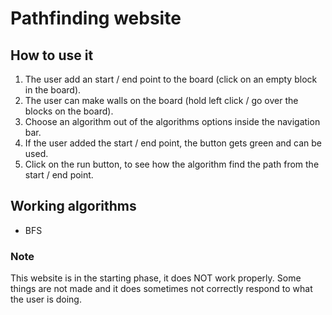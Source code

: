 # Pathfinding website

## How to use it

1. The user add an start / end point to the board (click on an empty block in the board).
2. The user can make walls on the board (hold left click / go over the blocks on the board).
3. Choose an algorithm out of the algorithms options inside the navigation bar.
4. If the user added the start / end point, the button gets green and can be used.
5. Click on the run button, to see how the algorithm find the path from the start / end point.


## Working algorithms

* BFS



### Note

This website is in the starting phase, it does NOT work properly. Some things are not made and it does sometimes not correctly respond to what the user is doing.
